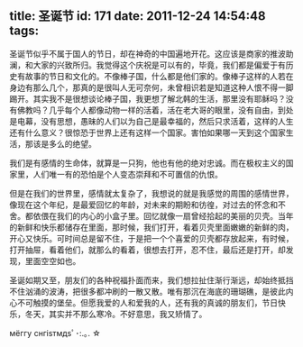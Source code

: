title: 圣诞节
id: 171
date: 2011-12-24 14:54:48
tags:
---

圣诞节似乎不属于国人的节日，却在神奇的中国遍地开花。这应该是商家的推波助澜，和大家的兴致所归。我觉得这个庆祝是可以有的，毕竟，我们都是偏爱于有历史有故事的节日和文化的。不像棒子国，什么都是他们家的。像棒子这样的人若在身边有那么几个，那真的是很叫人无可奈何，未曾相识若是知道这种人恨不得一脚踢开。其实我不是很想谈论棒子国，我更想了解北韩的生活，那里没有耶稣吗？没有佛教吗？几乎每个人都像动物一样的活着，活在老大哥的眼里，没有自由，到处是电幕，没有思想，愚昧的人们以为自己是最幸福的，然后只求活着，这样的人生还有什么意义？很惊恐于世界上还有这样一个国家。害怕如果哪一天到这个国家生活，那该是多么的绝望。<!--more-->

我们是有感情的生命体，就算是一只狗，他也有他的绝对忠诚。而在极权主义的国家里，人们唯一有的恐怕是个人变态崇拜和不可置信的仇恨。

但是在我们的世界里，感情就太复杂了，我想说的就是我感觉的周围的感情世界，像现在这个年纪，是最爱回忆的年龄，对未来的期盼和彷徨，对过去的怀念和不舍。都依偎在我们的内心的小盒子里。回忆就像一扇曾经拾起的美丽的贝壳。当年的新鲜和快乐都储存在里面，那时候，我们打开，看着贝壳里面嫩嫩的新鲜的肉，开心又快乐。可时间总是留不住，于是把一个个喜爱的贝壳都存放起来，有时候，打开抽屉，看着他们，就那么的看着，很想去打开，忍不住，最后还是打开，却发现，里面空空如也。

圣诞如期又至，朋友们的各种祝福扑面而来，我们想拉扯住渐行渐远，却始终抵挡不住汹涌的波涛，把很多都冲刷的一散又散。唯有那沉在海底的珊瑚礁，是彼此内心不可触摸的堡垒。但愿我爱的人和爱我的人，还有我的真诚的朋友们，节日快乐，冬天，其实并不那么寒冷。不好意思，我又矫情了。

мёггу снгisтмдsﾟ･:.｡. ☆
